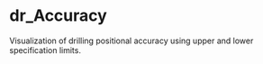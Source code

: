 # dr_Accuracy
Visualization of drilling positional accuracy using upper and lower specification limits.
